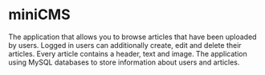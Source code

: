 # miniCMS
The application that allows you to browse articles that have been uploaded by users. Logged in users can additionally create, edit and delete their articles. Every article contains a header, text and image. The application using MySQL databases to store information about users and articles. 
